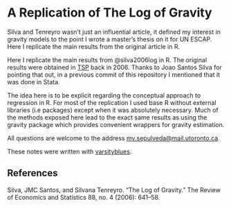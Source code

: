 # A Replication of The Log of Gravity

Silva and Tenreyro wasn’t just an influential article, it defined my interest in gravity models to the point I wrote a master’s thesis on it for UN ESCAP. Here I replicate the main results from the original article in R.

Here I replicate the main results from @silva2006log in R. The original
results were obtained in [TSP](https://en.wikipedia.org/wiki/TSP_(econometrics_software))
back in 2006. Thanks to Joao Santos Silva for pointing that out, in a previous
commit of this repository I mentioned that it was done in Stata.

The idea here is to be explicit regarding the conceptual approach to regression in R. For most of the replication I used base R without external libraries (i.e packages) except when it was absolutely necessary. 
Much of the methods exposed here lead to the exact same results as using the gravity package which provides convenient wrappers for gravity estimation.

All questions are welcome to the address mv.sepulveda@mail.utoronto.ca.

These notes were written with 
[varsityblues](https://github.com/pachadotdev/varsityblues).

## References

Silva, JMC Santos, and Silvana Tenreyro. “The Log of Gravity.” The Review of Economics
and Statistics 88, no. 4 (2006): 641–58.
